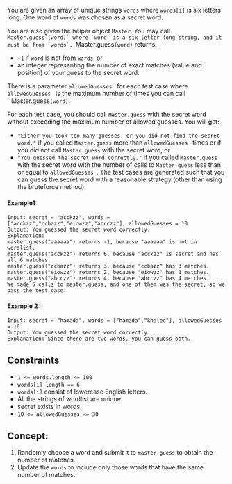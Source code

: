 You are given an array of unique strings `words` where `words[i]` is six letters long. One word of `words` was chosen as a secret word.

You are also given the helper object `Master`. You may call ``Master.guess`(word)` where `word` is a six-letter-long string, and it must be from `words`. ``Master.guess`(word)` returns:

- `-1` if `word` is not from `words`, or
- an integer representing the number of exact matches (value and position) of your guess to the secret word.

There is a parameter `allowedGuesses ` for each test case where `allowedGuesses ` is the maximum number of times you can call ``Master.guess`(word)`.

For each test case, you should call `Master.guess` with the secret word without exceeding the maximum number of allowed guesses. You will get:

- `"Either you took too many guesses, or you did not find the secret word."` if you called `Master.guess` more than `allowedGuesses ` times or if you did not call `Master.guess` with the secret word, or
- `"You guessed the secret word correctly."` if you called `Master.guess` with the secret word with the number of calls to `Master.guess` less than or equal to `allowedGuesses `.
The test cases are generated such that you can guess the secret word with a reasonable strategy (other than using the bruteforce method).

#### Example1: 
```plaintext
Input: secret = "acckzz", words = ["acckzz","ccbazz","eiowzz","abcczz"], allowedGuesses = 10
Output: You guessed the secret word correctly.
Explanation:
master.guess("aaaaaa") returns -1, because "aaaaaa" is not in wordlist.
master.guess("acckzz") returns 6, because "acckzz" is secret and has all 6 matches.
master.guess("ccbazz") returns 3, because "ccbazz" has 3 matches.
master.guess("eiowzz") returns 2, because "eiowzz" has 2 matches.
master.guess("abcczz") returns 4, because "abcczz" has 4 matches.
We made 5 calls to master.guess, and one of them was the secret, so we pass the test case.
```
#### Example 2:
```plaintext
Input: secret = "hamada", words = ["hamada","khaled"], allowedGuesses = 10
Output: You guessed the secret word correctly.
Explanation: Since there are two words, you can guess both.
```

## Constraints

- `1 <= words.length <= 100`
- `words[i].length == 6`
- `words[i]` consist of lowercase English letters.
- All the strings of wordlist are unique.
- secret exists in words.
- `10 <= allowedGuesses <= 30`

## Concept:
1. Randomly choose a word and submit it to `master.guess` to obtain the number of matches.
2. Update the `words` to include only those words that have the same number of matches.
